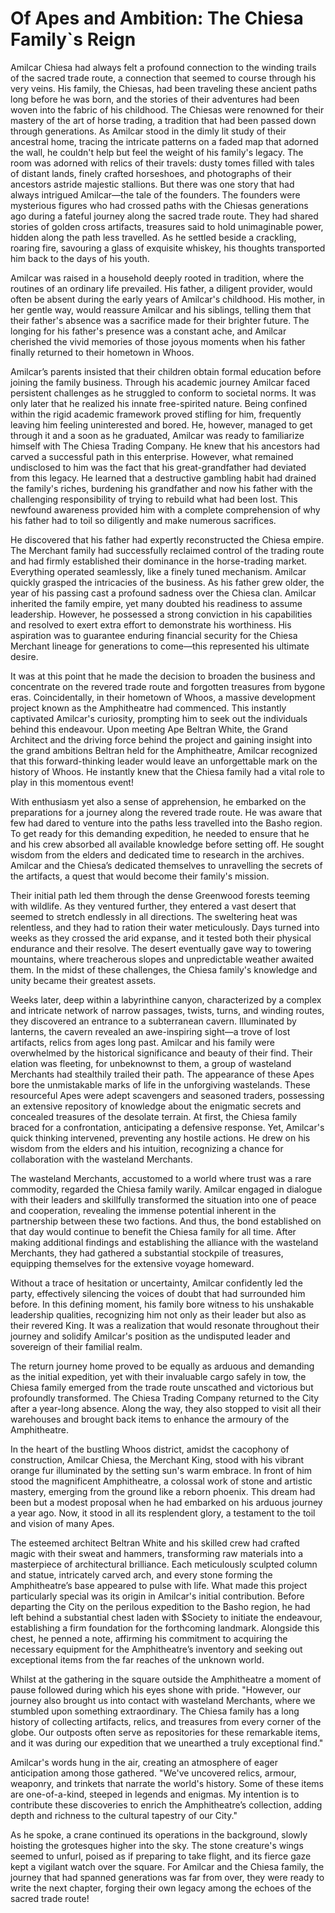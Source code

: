 # Of Apes and Ambition: The Chiesa Family\`s Reign

Amilcar Chiesa had always felt a profound connection to the winding trails of the sacred trade route, a connection that seemed to course through his very veins. His family, the Chiesas, had been traveling these ancient paths long before he was born, and the stories of their adventures had been woven into the fabric of his childhood. The Chiesas were renowned for their mastery of the art of horse trading, a tradition that had been passed down through generations. As Amilcar stood in the dimly lit study of their ancestral home, tracing the intricate patterns on a faded map that adorned the wall, he couldn't help but feel the weight of his family's legacy. The room was adorned with relics of their travels: dusty tomes filled with tales of distant lands, finely crafted horseshoes, and photographs of their ancestors astride majestic stallions. But there was one story that had always intrigued Amilcar—the tale of the founders. The founders were mysterious figures who had crossed paths with the Chiesas generations ago during a fateful journey along the sacred trade route. They had shared stories of golden cross artifacts, treasures said to hold unimaginable power, hidden along the path less travelled. As he settled beside a crackling, roaring fire, savouring a glass of exquisite whiskey, his thoughts transported him back to the days of his youth.&#x20;

Amilcar was raised in a household deeply rooted in tradition, where the routines of an ordinary life prevailed. His father, a diligent provider, would often be absent during the early years of Amilcar's childhood. His mother, in her gentle way, would reassure Amilcar and his siblings, telling them that their father's absence was a sacrifice made for their brighter future. The longing for his father's presence was a constant ache, and Amilcar cherished the vivid memories of those joyous moments when his father finally returned to their hometown in Whoos.&#x20;

Amilcar’s parents insisted that their children obtain formal education before joining the family business. Through his academic journey Amilcar faced persistent challenges as he struggled to conform to societal norms. It was only later that he realized his innate free-spirited nature. Being confined within the rigid academic framework proved stifling for him, frequently leaving him feeling uninterested and bored. He, however, managed to get through it and a soon as he graduated, Amilcar was ready to familiarize himself with The Chiesa Trading Company. He knew that his ancestors had carved a successful path in this enterprise. However, what remained undisclosed to him was the fact that his great-grandfather had deviated from this legacy. He learned that a destructive gambling habit had drained the family's riches, burdening his grandfather and now his father with the challenging responsibility of trying to rebuild what had been lost. This newfound awareness provided him with a complete comprehension of why his father had to toil so diligently and make numerous sacrifices.&#x20;

He discovered that his father had expertly reconstructed the Chiesa empire. The Merchant family had successfully reclaimed control of the trading route and had firmly established their dominance in the horse-trading market. Everything operated seamlessly, like a finely tuned mechanism. Amilcar quickly grasped the intricacies of the business. As his father grew older, the year of his passing cast a profound sadness over the Chiesa clan. Amilcar inherited the family empire, yet many doubted his readiness to assume leadership. However, he possessed a strong conviction in his capabilities and resolved to exert extra effort to demonstrate his worthiness. His aspiration was to guarantee enduring financial security for the Chiesa Merchant lineage for generations to come—this represented his ultimate desire.&#x20;

It was at this point that he made the decision to broaden the business and concentrate on the revered trade route and forgotten treasures from bygone eras. Coincidentally, in their hometown of Whoos, a massive development project known as the Amphitheatre had commenced. This instantly captivated Amilcar's curiosity, prompting him to seek out the individuals behind this endeavour. Upon meeting Ape Beltran White, the Grand Architect and the driving force behind the project and gaining insight into the grand ambitions Beltran held for the Amphitheatre, Amilcar recognized that this forward-thinking leader would leave an unforgettable mark on the history of Whoos. He instantly knew that the Chiesa family had a vital role to play in this momentous event!&#x20;

With enthusiasm yet also a sense of apprehension, he embarked on the preparations for a journey along the revered trade route. He was aware that few had dared to venture into the paths less travelled into the Basho region. To get ready for this demanding expedition, he needed to ensure that he and his crew absorbed all available knowledge before setting off. He sought wisdom from the elders and dedicated time to research in the archives. Amilcar and the Chiesa’s dedicated themselves to unravelling the secrets of the artifacts, a quest that would become their family's mission.&#x20;

Their initial path led them through the dense Greenwood forests teeming with wildlife. As they ventured further, they entered a vast desert that seemed to stretch endlessly in all directions. The sweltering heat was relentless, and they had to ration their water meticulously. Days turned into weeks as they crossed the arid expanse, and it tested both their physical endurance and their resolve. The desert eventually gave way to towering mountains, where treacherous slopes and unpredictable weather awaited them. In the midst of these challenges, the Chiesa family's knowledge and unity became their greatest assets.&#x20;

Weeks later, deep within a labyrinthine canyon, characterized by a complex and intricate network of narrow passages, twists, turns, and winding routes, they discovered an entrance to a subterranean cavern. Illuminated by lanterns, the cavern revealed an awe-inspiring sight—a trove of lost artifacts, relics from ages long past. Amilcar and his family were overwhelmed by the historical significance and beauty of their find. Their elation was fleeting, for unbeknownst to them, a group of wasteland Merchants had stealthily trailed their path. The appearance of these Apes bore the unmistakable marks of life in the unforgiving wastelands. These resourceful Apes were adept scavengers and seasoned traders, possessing an extensive repository of knowledge about the enigmatic secrets and concealed treasures of the desolate terrain. At first, the Chiesa family braced for a confrontation, anticipating a defensive response. Yet, Amilcar's quick thinking intervened, preventing any hostile actions. He drew on his wisdom from the elders and his intuition, recognizing a chance for collaboration with the wasteland Merchants.&#x20;

The wasteland Merchants, accustomed to a world where trust was a rare commodity, regarded the Chiesa family warily. Amilcar engaged in dialogue with their leaders and skillfully transformed the situation into one of peace and cooperation, revealing the immense potential inherent in the partnership between these two factions. And thus, the bond established on that day would continue to benefit the Chiesa family for all time. After making additional findings and establishing the alliance with the wasteland Merchants, they had gathered a substantial stockpile of treasures, equipping themselves for the extensive voyage homeward.&#x20;

Without a trace of hesitation or uncertainty, Amilcar confidently led the party, effectively silencing the voices of doubt that had surrounded him before. In this defining moment, his family bore witness to his unshakable leadership qualities, recognizing him not only as their leader but also as their revered King. It was a realization that would resonate throughout their journey and solidify Amilcar's position as the undisputed leader and sovereign of their familial realm.&#x20;

The return journey home proved to be equally as arduous and demanding as the initial expedition, yet with their invaluable cargo safely in tow, the Chiesa family emerged from the trade route unscathed and victorious but profoundly transformed. The Chiesa Trading Company returned to the City after a year-long absence. Along the way, they also stopped to visit all their warehouses and brought back items to enhance the armoury of the Amphitheatre.&#x20;

In the heart of the bustling Whoos district, amidst the cacophony of construction, Amilcar Chiesa, the Merchant King, stood with his vibrant orange fur illuminated by the setting sun's warm embrace. In front of him stood the magnificent Amphitheatre, a colossal work of stone and artistic mastery, emerging from the ground like a reborn phoenix. This dream had been but a modest proposal when he had embarked on his arduous journey a year ago. Now, it stood in all its resplendent glory, a testament to the toil and vision of many Apes.&#x20;

The esteemed architect Beltran White and his skilled crew had crafted magic with their sweat and hammers, transforming raw materials into a masterpiece of architectural brilliance. Each meticulously sculpted column and statue, intricately carved arch, and every stone forming the Amphitheatre’s base appeared to pulse with life. What made this project particularly special was its origin in Amilcar's initial contribution. Before departing the City on the perilous expedition to the Basho region, he had left behind a substantial chest laden with $Society to initiate the endeavour, establishing a firm foundation for the forthcoming landmark. Alongside this chest, he penned a note, affirming his commitment to acquiring the necessary equipment for the Amphitheatre’s inventory and seeking out exceptional items from the far reaches of the unknown world.&#x20;

Whilst at the gathering in the square outside the Amphitheatre a moment of pause followed during which his eyes shone with pride. "However, our journey also brought us into contact with wasteland Merchants, where we stumbled upon something extraordinary. The Chiesa family has a long history of collecting artifacts, relics, and treasures from every corner of the globe. Our outposts often serve as repositories for these remarkable items, and it was during our expedition that we unearthed a truly exceptional find."&#x20;

Amilcar's words hung in the air, creating an atmosphere of eager anticipation among those gathered. "We've uncovered relics, armour, weaponry, and trinkets that narrate the world's history. Some of these items are one-of-a-kind, steeped in legends and enigmas. My intention is to contribute these discoveries to enrich the Amphitheatre’s collection, adding depth and richness to the cultural tapestry of our City."&#x20;

As he spoke, a crane continued its operations in the background, slowly hoisting the grotesques higher into the sky. The stone creature's wings seemed to unfurl, poised as if preparing to take flight, and its fierce gaze kept a vigilant watch over the square. For Amilcar and the Chiesa family, the journey that had spanned generations was far from over, they were ready to write the next chapter, forging their own legacy among the echoes of the sacred trade route!

